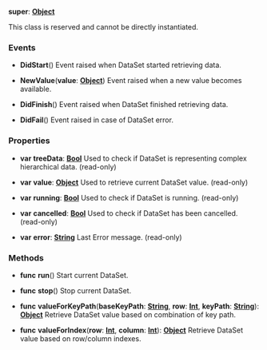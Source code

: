 **super**: **[Object](Object.md)**

This class is reserved and cannot be directly instantiated.



### Events

* **DidStart**()
Event raised when DataSet started retrieving data.

* **NewValue**(**value**: **[Object](../gravity/types.md)**)
Event raised when a new value becomes available.

* **DidFinish**()
Event raised when DataSet finished retrieving data.

* **DidFail**()
Event raised in case of DataSet error.



### Properties

* **var** **treeData**: **[Bool](../gravity/types.md)**
Used to check if DataSet is representing complex hierarchical data. \(read-only\)

* **var** **value**: **[Object](../gravity/types.md)**
Used to retrieve current DataSet value. \(read-only\)

* **var** **running**: **[Bool](../gravity/types.md)**
Used to check if DataSet is running. \(read-only\)

* **var** **cancelled**: **[Bool](../gravity/types.md)**
Used to check if DataSet has been cancelled. \(read-only\)

* **var** **error**: **[String](../gravity/types.md)**
Last Error message. \(read-only\)



### Methods

* **func** **run**()
Start current DataSet.

* **func** **stop**()
Stop current DataSet.

* **func** **valueForKeyPath**(**baseKeyPath**: **[String](../gravity/types.md)**, **row**: **[Int](../gravity/types.md)**, **keyPath**: **[String](../gravity/types.md)**): <strong>[Object](../gravity/types.md)</strong> 
Retrieve DataSet value based on combination of key path.

* **func** **valueForIndex**(**row**: **[Int](../gravity/types.md)**, **column**: **[Int](../gravity/types.md)**): <strong>[Object](../gravity/types.md)</strong> 
Retrieve DataSet value based on row/column indexes.





